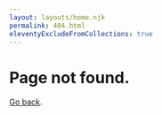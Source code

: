 ```yaml
---
layout: layouts/home.njk
permalink: 404.html
eleventyExcludeFromCollections: true
---
```


<div class="text">

# Page not found.

[Go back](/).

</div>
